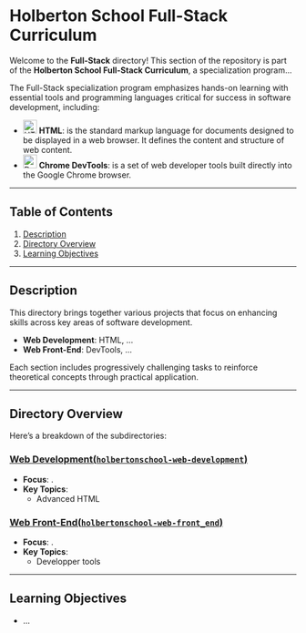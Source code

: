 # Holberton School Full-Stack Curriculum

Welcome to the **Full-Stack** directory! This section of the repository is part of the **Holberton School Full-Stack Curriculum**, a specialization program...

The Full-Stack specialization program emphasizes hands-on learning with essential tools and programming languages critical for success in software development, including:

- <img src="https://upload.wikimedia.org/wikipedia/commons/6/61/HTML5_logo_and_wordmark.svg" alt="HTML" height="24"/> **HTML**: is the standard markup language for documents designed to be displayed in a web browser. It defines the content and structure of web content.
- <img src="https://www.google.com/chrome/static/images/chrome-logo.svg" alt="DevTools" height="24"/> **Chrome DevTools**: is a set of web developer tools built directly into the Google Chrome browser.

---

## Table of Contents

1. [Description](#description)
2. [Directory Overview](#directory-overview)
3. [Learning Objectives](#learning-objectives)

---

## Description

This directory brings together various projects that focus on enhancing skills across key areas of software development.

- **Web Development**: HTML, ...
- **Web Front-End**: DevTools, ...

Each section includes progressively challenging tasks to reinforce theoretical concepts through practical application.

---

## Directory Overview

Here’s a breakdown of the subdirectories:

### [Web Development(`holbertonschool-web-development`)](./holbertonschool-web-development)

- **Focus**: .
- **Key Topics**:
  - Advanced HTML

### [Web Front-End(`holbertonschool-web-front_end`)](./holbertonschool-web-development)

- **Focus**: .
- **Key Topics**:
  - Developper tools

---

## Learning Objectives

- ...
